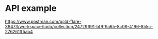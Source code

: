 # API example
https://www.postman.com/gold-flare-38473/workspace/todo/collection/24729691-bf9f9a65-8c08-4196-855c-276261ff5ab4
